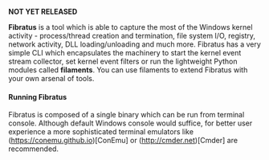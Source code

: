 **NOT YET RELEASED**

**Fibratus** is a tool which is able to capture the most of the Windows kernel activity - process/thread creation and termination, 
file system I/O, registry, network activity, DLL loading/unloading and much more. 
Fibratus has a very simple CLI which encapsulates the machinery to start the kernel event stream collector, 
set kernel event filters or run the lightweight Python modules called **filaments**. You can use filaments to extend Fibratus with your own arsenal of tools.

#### Running Fibratus

Fibratus is composed of a single binary which can be run from terminal console. Although default Windows console would suffice, for better user experience a more sophisticated terminal emulators like (https://conemu.github.io)[ConEmu] or (http://cmder.net)[Cmder] are recommended.
